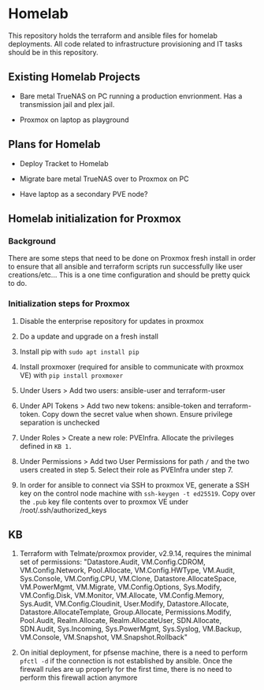 # Homelab

This repository holds the terraform and ansible files for homelab deployments. All code related to infrastructure provisioning and IT tasks should be in this repository.

## Existing Homelab Projects

- Bare metal TrueNAS on PC running a production envrionment. Has a transmission jail and plex jail.

- Proxmox on laptop as playground

## Plans for Homelab

- Deploy Tracket to Homelab

- Migrate bare metal TrueNAS over to Proxmox on PC

- Have laptop as a secondary PVE node?

## Homelab initialization for Proxmox

### Background

There are some steps that need to be done on Proxmox fresh install in order to ensure that all ansible and terraform scripts run successfully like user creations/etc... This is a one time configuration and should be pretty quick to do.

### Initialization steps for Proxmox

1. Disable the enterprise repository for updates in proxmox

2. Do a update and upgrade on a fresh install

3. Install pip with `sudo apt install pip`

4. Install proxmoxer (required for ansible to communicate with proxmox VE) with `pip install proxmoxer`

5. Under Users > Add two users: ansible-user and terraform-user

6. Under API Tokens > Add two new tokens: ansible-token and terraform-token. Copy down the secret value when shown. Ensure privilege separation is unchecked

7. Under Roles > Create a new role: PVEInfra. Allocate the privileges defined in `KB 1.`

8. Under Permissions > Add two User Permissions for path `/` and the two users created in step 5. Select their role as PVEInfra under step 7.

9. In order for ansible to connect via SSH to proxmox VE, generate a SSH key on the control node machine with `ssh-keygen -t ed25519`. Copy over the `.pub` key file contents over to proxmox VE under /root/.ssh/authorized_keys

## KB

1. Terraform with Telmate/proxmox provider, v2.9.14, requires the minimal set of permissions: "Datastore.Audit, VM.Config.CDROM, VM.Config.Network, Pool.Allocate, VM.Config.HWType, VM.Audit, Sys.Console, VM.Config.CPU, VM.Clone, Datastore.AllocateSpace, VM.PowerMgmt, VM.Migrate, VM.Config.Options, Sys.Modify, VM.Config.Disk, VM.Monitor, VM.Allocate, VM.Config.Memory, Sys.Audit, VM.Config.Cloudinit, User.Modify, Datastore.Allocate, Datastore.AllocateTemplate, Group.Allocate, Permissions.Modify, Pool.Audit, Realm.Allocate, Realm.AllocateUser, SDN.Allocate, SDN.Audit, Sys.Incoming, Sys.PowerMgmt, Sys.Syslog, VM.Backup, VM.Console, VM.Snapshot, VM.Snapshot.Rollback"

2. On initial deployment, for pfsense machine, there is a need to perform `pfctl -d` if the connection is not established by ansible. Once the firewall rules are up properly for the first time, there is no need to perform this firewall action anymore
